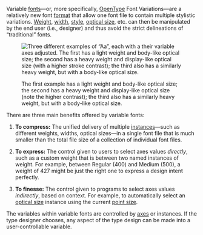 
Variable [fonts](/glossary/font)—or, more specifically, [OpenType](/glossary/open_type) Font Variations—are a relatively new font [format](/glossary/font_format) that allow one font file to contain multiple stylistic variations. 
[Weight](/glossary/weight), [width](/glossary/width), [style](/glossary/style), [optical size](/glossary/optical_sizes), etc. can then be manipulated by the end user (i.e., designer) and thus avoid the strict delineations of “traditional” fonts.

<figure>

![Three different examples of “Aa”, each with a their variable axes adjusted. The first has a light weight and body-like optical size; the second has a heavy weight and display-like optical size (with a higher stroke contrast); the third also has a similarly heavy weight, but with a body-like optical size.](images/thumbnail.svg)
<figcaption>The first example has a light weight and body-like optical size; the second has a heavy weight and display-like optical size (note the higher contrast); the third also has a similarly heavy weight, but with a body-like optical size.</figcaption>

</figure>

There are three main benefits offered by variable fonts:

1. **To compress:** The unified delivery of multiple [instances](/glossary/instance)—such as different weights, widths, optical sizes—in a single font file that is much smaller than the total file size of a collection of individual font files.

2. **To express:** The control given to users to select axes values _directly_, such as a custom weight that is between two named instances of weight.
For example, between Regular (400) and Medium (500), a weight of 427 might be just the right one to express a design intent perfectly.

3. **To finesse:** The control given to programs to select axes values _indirectly_, based on context. 
For example, to automatically select an [optical size](/glossary/optical_sizes) instance using the current [point size](/glossary/point_size).

The variables within variable fonts are controlled by [axes](/glossary/axis_in_variable_fonts) or instances.
If the type designer chooses, any aspect of the type design can be made into a user-controllable variable.
